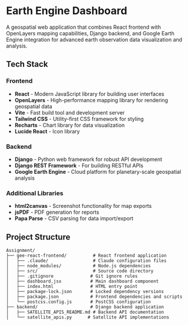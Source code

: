 # Earth Engine Dashboard

A geospatial web application that combines React frontend with OpenLayers mapping capabilities, Django backend, and Google Earth Engine integration for advanced earth observation data visualization and analysis.

## Tech Stack

### Frontend
- **React** - Modern JavaScript library for building user interfaces
- **OpenLayers** - High-performance mapping library for rendering geospatial data
- **Vite** - Fast build tool and development server
- **Tailwind CSS** - Utility-first CSS framework for styling
- **Recharts** - Chart library for data visualization
- **Lucide React** - Icon library

### Backend
- **Django** - Python web framework for robust API development
- **Django REST Framework** - For building RESTful APIs
- **Google Earth Engine** - Cloud platform for planetary-scale geospatial analysis

### Additional Libraries
- **html2canvas** - Screenshot functionality for map exports
- **jsPDF** - PDF generation for reports
- **Papa Parse** - CSV parsing for data import/export

## Project Structure

```
Assignment/
├── gee-react-frontend/          # React frontend application
│   ├── .claude/                 # Claude configuration files
│   ├── node_modules/            # Node.js dependencies
│   ├── src/                     # Source code directory
│   ├── .gitignore              # Git ignore rules
│   ├── dashboard.jsx           # Main dashboard component
│   ├── index.html              # HTML entry point
│   ├── package-lock.json       # Locked dependency versions
│   ├── package.json            # Frontend dependencies and scripts
│   └── postcss.config.js       # PostCSS configuration
├── backend/                    # Django backend application
│   ├── SATELLITE_APIS_README.md # Backend API documentation
│   └── satellite_apis.py      # Satellite API implementations
```